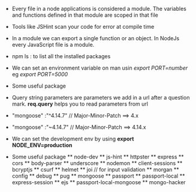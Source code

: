 <!--
# **************************************************************************** #
#                                                                              #
#                                                         :::      ::::::::    #
#    node.md                                            :+:      :+:    :+:    #
#                                                     +:+ +:+         +:+      #
#    By: ahoussei <marvin@42.fr>                    +#+  +:+       +#+         #
#                                                 +#+#+#+#+#+   +#+            #
#    Created: 2018/12/31 23:19:40 by ahoussei          #+#    #+#              #
#    Updated: 2018/12/31 23:19:45 by ahoussei         ###   ########.fr        #
#                                                                              #
# **************************************************************************** #
-->

- Every file in a node applications is considered a module. The variables and functions defined in that module are scoped in that file

- Tools like JSHint scan your code for error at compile time
- In a module we can export a single function or an object. In NodeJs every JavaScript file is a module.

- npm ls : to list all the installed packages

- We can set an environment variable on man usin _export PORT=number_ eg _export PORT=5000_

- Some useful package

- Query string parameters are parameters we add in a url after a question mark. **req.query** helps you to read parameters from url

- "mongoose" :"^4.14.7" // Major-Minor-Patch ==> 4.x
- "mongoose" :"~4.14.7" // Major-Minor-Patch ==> 4.14.x

- We can set the development env by using **export NODE_ENV=production**

* Some useful package
  ** node-dev
  ** js-hint
  ** httpster
  ** express
  ** cors
  ** body-parser
  ** underscore
  ** nodemon
  ** client-sessions
  ** bcryptjs
  ** csurf
  ** helmet
  ** joi // for input validation
  ** morgan
  ** config
  ** debug
  ** pug
  ** mongoose
  ** passport
  ** passport-local
  ** express-session
  ** ejs
  ** passport-local-mongoose
  ** mongo-hacker
